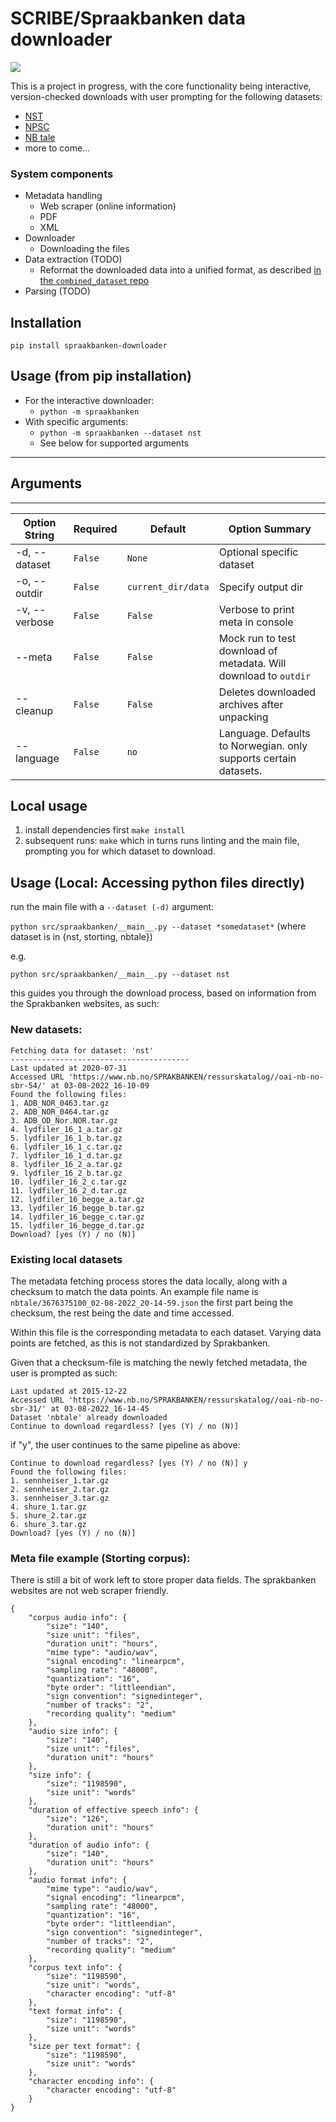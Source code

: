 # SCRIBE/Spraakbanken data downloader
<!-- include data/img.png -->
![](data/img.png)

This is a project in progress, with the core functionality being interactive, version-checked downloads with user prompting for the following datasets:

* [NST](https://www.nb.no/sprakbanken/ressurskatalog/oai-nb-no-sbr-54/)
* [NPSC](https://www.nb.no/sprakbanken/ressurskatalog/oai-nb-no-sbr-58/)
* [NB tale](https://www.nb.no/sprakbanken/ressurskatalog/oai-nb-no-sbr-31/)
* more to come...

### System components
- Metadata handling
    - Web scraper (online information)
    - PDF
    - XML
- Downloader
    - Downloading the files
- Data extraction (TODO)
    - Reformat the downloaded data into a unified format, as described [in the `combined_dataset` repo](https://github.com/scribe-project/combined_dataset)
- Parsing (TODO)

## Installation
`pip install spraakbanken-downloader`

## Usage (from pip installation)
- For the interactive downloader:
    - `python -m spraakbanken`
- With specific arguments:
    - `python -m spraakbanken --dataset nst`
    - See below for supported arguments
___
## Arguments
-------------     
| Option String | Required | Default | Option Summary |  
|---------------|----------|---------|----------------|  
| -d, --dataset | `False` | `None` | Optional specific dataset| 
| -o, --outdir | `False` | `current_dir/data` | Specify output dir |
| -v, --verbose | `False` | `False` | Verbose to print meta in console| 
| --meta | `False` | `False` | Mock run to test download of metadata. Will download to `outdir` | 
| --cleanup | `False` | `False` | Deletes downloaded archives after unpacking | 
| --language | `False` | `no` | Language. Defaults to Norwegian. only supports certain datasets. |

## Local usage
1. install dependencies first `make install`  
2. subsequent runs: `make` which in turns runs linting and the main file, prompting you for which dataset to download. 
## Usage (Local: Accessing python files directly)
run the main file with a `--dataset (-d)` argument:

`python src/spraakbanken/__main__.py --dataset *somedataset*` (where dataset is in {nst, storting, nbtale})

e.g.

`python src/spraakbanken/__main__.py --dataset nst`


this guides you through the download process, based on information from the Sprakbanken websites, as such:

### New datasets:
```
Fetching data for dataset: 'nst'
----------------------------------------
Last updated at 2020-07-31
Accessed URL 'https://www.nb.no/SPRAKBANKEN/ressurskatalog//oai-nb-no-sbr-54/' at 03-08-2022_16-10-09
Found the following files:
1. ADB_NOR_0463.tar.gz
2. ADB_NOR_0464.tar.gz
3. ADB_OD_Nor.NOR.tar.gz
4. lydfiler_16_1_a.tar.gz
5. lydfiler_16_1_b.tar.gz
6. lydfiler_16_1_c.tar.gz
7. lydfiler_16_1_d.tar.gz
8. lydfiler_16_2_a.tar.gz
9. lydfiler_16_2_b.tar.gz
10. lydfiler_16_2_c.tar.gz
11. lydfiler_16_2_d.tar.gz
12. lydfiler_16_begge_a.tar.gz
13. lydfiler_16_begge_b.tar.gz
14. lydfiler_16_begge_c.tar.gz
15. lydfiler_16_begge_d.tar.gz
Download? [yes (Y) / no (N)]
```

### Existing local datasets
The metadata fetching process stores the data locally, along with a checksum to match the data points. An example file name is `nbtale/3676375100_02-08-2022_20-14-59.json`
the first part being the checksum, the rest being the date and time accessed.

Within this file is the corresponding metadata to each dataset. Varying data points are fetched, as this is not standardized by Sprakbanken.

Given that a checksum-file is matching the newly fetched metadata, the user is prompted as such:

```
Last updated at 2015-12-22
Accessed URL 'https://www.nb.no/SPRAKBANKEN/ressurskatalog//oai-nb-no-sbr-31/' at 03-08-2022_16-14-45
Dataset 'nbtale' already downloaded
Continue to download regardless? [yes (Y) / no (N)] 
```

if "y", the user continues to the same pipeline as above:
```
Continue to download regardless? [yes (Y) / no (N)] y
Found the following files:
1. sennheiser_1.tar.gz
2. sennheiser_2.tar.gz
3. sennheiser_3.tar.gz
4. shure_1.tar.gz
5. shure_2.tar.gz
6. shure_3.tar.gz
Download? [yes (Y) / no (N)]  
```

### Meta file example (Storting corpus):
There is still a bit of work left to store proper data fields. The sprakbanken websites are not web scraper friendly.
```
{
    "corpus audio info": {
        "size": "140",
        "size unit": "files",
        "duration unit": "hours",
        "mime type": "audio/wav",
        "signal encoding": "linearpcm",
        "sampling rate": "48000",
        "quantization": "16",
        "byte order": "littleendian",
        "sign convention": "signedinteger",
        "number of tracks": "2",
        "recording quality": "medium"
    },
    "audio size info": {
        "size": "140",
        "size unit": "files",
        "duration unit": "hours"
    },
    "size info": {
        "size": "1198590",
        "size unit": "words"
    },
    "duration of effective speech info": {
        "size": "126",
        "duration unit": "hours"
    },
    "duration of audio info": {
        "size": "140",
        "duration unit": "hours"
    },
    "audio format info": {
        "mime type": "audio/wav",
        "signal encoding": "linearpcm",
        "sampling rate": "48000",
        "quantization": "16",
        "byte order": "littleendian",
        "sign convention": "signedinteger",
        "number of tracks": "2",
        "recording quality": "medium"
    },
    "corpus text info": {
        "size": "1198590",
        "size unit": "words",
        "character encoding": "utf-8"
    },
    "text format info": {
        "size": "1198590",
        "size unit": "words"
    },
    "size per text format": {
        "size": "1198590",
        "size unit": "words"
    },
    "character encoding info": {
        "character encoding": "utf-8"
    }
}
```
